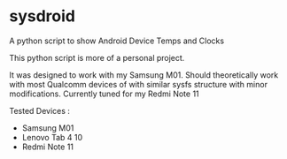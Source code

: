 # sysdroid
A python script to show Android Device Temps and Clocks

This python script is more of a personal project. 

It was designed to work with my Samsung M01. 
Should theoretically work with most Qualcomm devices of with similar sysfs structure with minor modifications.
Currently tuned for my Redmi Note 11

Tested Devices : 
- Samsung M01
- Lenovo Tab 4 10
- Redmi Note 11

